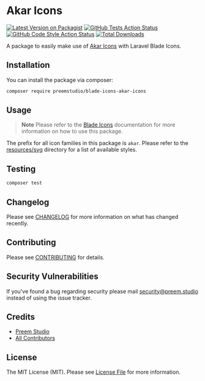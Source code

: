 # Akar Icons

[![Latest Version on Packagist](https://img.shields.io/packagist/v/preemstudio/blade-icons-akar-icons.svg?style=flat-square)](https://packagist.org/packages/preemstudio/blade-icons-akar-icons)
[![GitHub Tests Action Status](https://img.shields.io/github/actions/workflow/status/preemstudio/blade-icons-akar-icons/run-tests.yml?branch=main&label=tests&style=flat-square)](https://github.com/PreemStudio/blade-icons-akar-icons/actions?query=workflow%3Arun-tests+branch%3Amain)
[![GitHub Code Style Action Status](https://img.shields.io/github/actions/workflow/status/preemstudio/blade-icons-akar-icons/fix-php-code-style-issues.yml?branch=main&label=code%20style&style=flat-square)](https://github.com/PreemStudio/blade-icons-akar-icons/actions?query=workflow%3A"Fix+PHP+code+style+issues"+branch%3Amain)
[![Total Downloads](https://img.shields.io/packagist/dt/preemstudio/blade-icons-akar-icons.svg?style=flat-square)](https://packagist.org/packages/preemstudio/blade-icons-akar-icons)

A package to easily make use of [Akar Icons](https://github.com/artcoholic/akar-icons) with Laravel Blade Icons.

## Installation

You can install the package via composer:

```bash
composer require preemstudio/blade-icons-akar-icons
```

## Usage

> **Note**
> Please refer to the [Blade Icons](https://github.com/PreemStudio/blade-icons) documentation for more information on how to use this package.

The prefix for all icon families in this package is `akar`. Please refer to the [resources/svg](/resources/svg) directory for a list of available styles.

## Testing

```bash
composer test
```

## Changelog

Please see [CHANGELOG](CHANGELOG.md) for more information on what has changed recently.

## Contributing

Please see [CONTRIBUTING](CONTRIBUTING.md) for details.

## Security Vulnerabilities

If you've found a bug regarding security please mail [security@preem.studio](mailto:security@preem.studio) instead of using the issue tracker.

## Credits

- [Preem Studio](https://github.com/PreemStudio)
- [All Contributors](../../contributors)

## License

The MIT License (MIT). Please see [License File](LICENSE.md) for more information.
